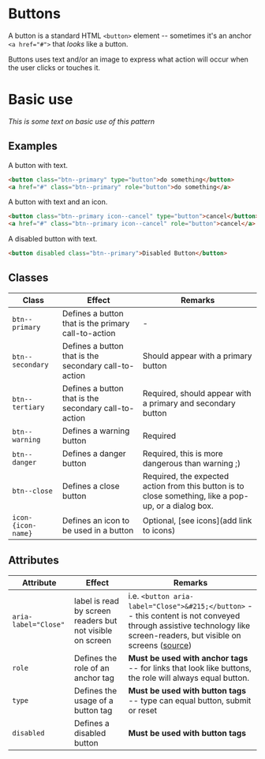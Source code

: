 # Buttons

A button is a standard HTML `<button>` element -- sometimes it's an anchor `<a href="#">` that *looks* like a button.

Buttons uses text and/or an image to express what action will occur when the user clicks or touches it.

# Basic use

*This is some text on basic use of this pattern*

## Examples

A button with text.
```html
<button class="btn--primary" type="button">do something</button>
<a href="#" class="btn--primary" role="button">do something</a>
```

A button with text and an icon.
```html
<button class="btn--primary icon--cancel" type="button">cancel</button>
<a href="#" class="btn--primary icon--cancel" role="button">cancel</a>
```

A disabled button with text.
```html
<button disabled class="btn--primary">Disabled Button</button>
```

## Classes

| Class | Effect | Remarks |
|-----------|--------|---------|
|`btn--primary`| Defines a button that is the primary call-to-action | - |
|`btn--secondary` | Defines a button that is the secondary call-to-action | Should appear with a primary button |
|`btn--tertiary` | Defines a button that is the secondary call-to-action | Required, should appear with a primary and secondary button |
|`btn--warning` | Defines a warning button | Required |
|`btn--danger` | Defines a danger button | Required, this is more dangerous than warning ;) |
|`btn--close` | Defines a close button | Required, the expected action from this button is to close something, like a pop-up, or a dialog box. |
|`icon-{icon-name}` | Defines an icon to be used in a button | Optional, [see icons](add link to icons) |

## Attributes

| Attribute | Effect | Remarks |
|-----------|--------|---------|
|`aria-label="Close"` | label is read by screen readers but not visible on screen | i.e. `<button aria-label="Close">&#215;</button>` -- this content is not conveyed through assistive technology like screen-readers, but visible on screens ([source](https://developer.mozilla.org/en-US/docs/Web/Accessibility/ARIA/ARIA_Techniques/Using_the_aria-label_attribute))|
|`role`| Defines the role of an anchor tag | **Must be used with anchor tags** -- for links that look like buttons, the role will always equal button. |
|`type` | Defines the usage of a button tag | **Must be used with button tags** -- type can equal button, submit or reset |
|`disabled`| Defines a disabled button | **Must be used with button tags** |
